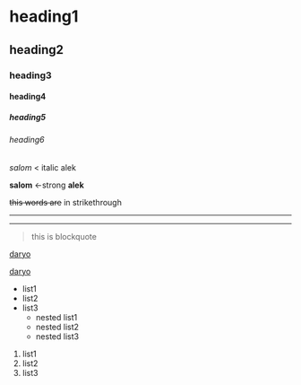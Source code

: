 <!-- !Headings -->
# heading1
## heading2
### heading3
#### heading4
##### heading5
###### heading6

<!-- !italics(empesis)-->
*salom* < italic
alek

<!-- !Strong-->
**salom** <-strong
__alek__

<!-- !strikethrough (shift + keyboard which is above tab)-->
~~this words are~~ in strikethrough

<!-- !Horizontal rule (uchta tayoqcha) -->
--- 
___

<!-- !blockquote -->
> this is blockquote

<!-- !Links -->
[daryo](https://daryo.uz/)
<!-- title of link -->
[daryo](https://daryo.uz
"daryo yangiliklar kanali")


<!-- !UL(Unordered List) -->
* list1
* list2
* list3
  * nested list1
  * nested list2
  * nested list3

<!-- !OL(Ordered List) -->
1. list1
1. list2
1. list3
  